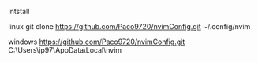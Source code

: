 intstall

linux
git clone https://github.com/Paco9720/nvimConfig.git ~/.config/nvim



windows
https://github.com/Paco9720/nvimConfig.git C:\Users\jp97\AppData\Local\nvim
